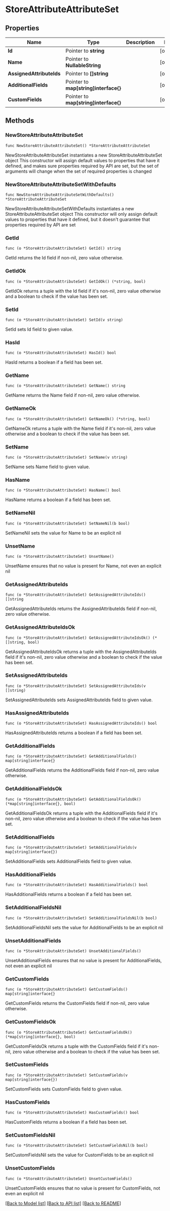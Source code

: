 # StoreAttributeAttributeSet

## Properties

Name | Type | Description | Notes
------------ | ------------- | ------------- | -------------
**Id** | Pointer to **string** |  | [optional] 
**Name** | Pointer to **NullableString** |  | [optional] 
**AssignedAttributeIds** | Pointer to **[]string** |  | [optional] 
**AdditionalFields** | Pointer to **map[string]interface{}** |  | [optional] 
**CustomFields** | Pointer to **map[string]interface{}** |  | [optional] 

## Methods

### NewStoreAttributeAttributeSet

`func NewStoreAttributeAttributeSet() *StoreAttributeAttributeSet`

NewStoreAttributeAttributeSet instantiates a new StoreAttributeAttributeSet object
This constructor will assign default values to properties that have it defined,
and makes sure properties required by API are set, but the set of arguments
will change when the set of required properties is changed

### NewStoreAttributeAttributeSetWithDefaults

`func NewStoreAttributeAttributeSetWithDefaults() *StoreAttributeAttributeSet`

NewStoreAttributeAttributeSetWithDefaults instantiates a new StoreAttributeAttributeSet object
This constructor will only assign default values to properties that have it defined,
but it doesn't guarantee that properties required by API are set

### GetId

`func (o *StoreAttributeAttributeSet) GetId() string`

GetId returns the Id field if non-nil, zero value otherwise.

### GetIdOk

`func (o *StoreAttributeAttributeSet) GetIdOk() (*string, bool)`

GetIdOk returns a tuple with the Id field if it's non-nil, zero value otherwise
and a boolean to check if the value has been set.

### SetId

`func (o *StoreAttributeAttributeSet) SetId(v string)`

SetId sets Id field to given value.

### HasId

`func (o *StoreAttributeAttributeSet) HasId() bool`

HasId returns a boolean if a field has been set.

### GetName

`func (o *StoreAttributeAttributeSet) GetName() string`

GetName returns the Name field if non-nil, zero value otherwise.

### GetNameOk

`func (o *StoreAttributeAttributeSet) GetNameOk() (*string, bool)`

GetNameOk returns a tuple with the Name field if it's non-nil, zero value otherwise
and a boolean to check if the value has been set.

### SetName

`func (o *StoreAttributeAttributeSet) SetName(v string)`

SetName sets Name field to given value.

### HasName

`func (o *StoreAttributeAttributeSet) HasName() bool`

HasName returns a boolean if a field has been set.

### SetNameNil

`func (o *StoreAttributeAttributeSet) SetNameNil(b bool)`

 SetNameNil sets the value for Name to be an explicit nil

### UnsetName
`func (o *StoreAttributeAttributeSet) UnsetName()`

UnsetName ensures that no value is present for Name, not even an explicit nil
### GetAssignedAttributeIds

`func (o *StoreAttributeAttributeSet) GetAssignedAttributeIds() []string`

GetAssignedAttributeIds returns the AssignedAttributeIds field if non-nil, zero value otherwise.

### GetAssignedAttributeIdsOk

`func (o *StoreAttributeAttributeSet) GetAssignedAttributeIdsOk() (*[]string, bool)`

GetAssignedAttributeIdsOk returns a tuple with the AssignedAttributeIds field if it's non-nil, zero value otherwise
and a boolean to check if the value has been set.

### SetAssignedAttributeIds

`func (o *StoreAttributeAttributeSet) SetAssignedAttributeIds(v []string)`

SetAssignedAttributeIds sets AssignedAttributeIds field to given value.

### HasAssignedAttributeIds

`func (o *StoreAttributeAttributeSet) HasAssignedAttributeIds() bool`

HasAssignedAttributeIds returns a boolean if a field has been set.

### GetAdditionalFields

`func (o *StoreAttributeAttributeSet) GetAdditionalFields() map[string]interface{}`

GetAdditionalFields returns the AdditionalFields field if non-nil, zero value otherwise.

### GetAdditionalFieldsOk

`func (o *StoreAttributeAttributeSet) GetAdditionalFieldsOk() (*map[string]interface{}, bool)`

GetAdditionalFieldsOk returns a tuple with the AdditionalFields field if it's non-nil, zero value otherwise
and a boolean to check if the value has been set.

### SetAdditionalFields

`func (o *StoreAttributeAttributeSet) SetAdditionalFields(v map[string]interface{})`

SetAdditionalFields sets AdditionalFields field to given value.

### HasAdditionalFields

`func (o *StoreAttributeAttributeSet) HasAdditionalFields() bool`

HasAdditionalFields returns a boolean if a field has been set.

### SetAdditionalFieldsNil

`func (o *StoreAttributeAttributeSet) SetAdditionalFieldsNil(b bool)`

 SetAdditionalFieldsNil sets the value for AdditionalFields to be an explicit nil

### UnsetAdditionalFields
`func (o *StoreAttributeAttributeSet) UnsetAdditionalFields()`

UnsetAdditionalFields ensures that no value is present for AdditionalFields, not even an explicit nil
### GetCustomFields

`func (o *StoreAttributeAttributeSet) GetCustomFields() map[string]interface{}`

GetCustomFields returns the CustomFields field if non-nil, zero value otherwise.

### GetCustomFieldsOk

`func (o *StoreAttributeAttributeSet) GetCustomFieldsOk() (*map[string]interface{}, bool)`

GetCustomFieldsOk returns a tuple with the CustomFields field if it's non-nil, zero value otherwise
and a boolean to check if the value has been set.

### SetCustomFields

`func (o *StoreAttributeAttributeSet) SetCustomFields(v map[string]interface{})`

SetCustomFields sets CustomFields field to given value.

### HasCustomFields

`func (o *StoreAttributeAttributeSet) HasCustomFields() bool`

HasCustomFields returns a boolean if a field has been set.

### SetCustomFieldsNil

`func (o *StoreAttributeAttributeSet) SetCustomFieldsNil(b bool)`

 SetCustomFieldsNil sets the value for CustomFields to be an explicit nil

### UnsetCustomFields
`func (o *StoreAttributeAttributeSet) UnsetCustomFields()`

UnsetCustomFields ensures that no value is present for CustomFields, not even an explicit nil

[[Back to Model list]](../README.md#documentation-for-models) [[Back to API list]](../README.md#documentation-for-api-endpoints) [[Back to README]](../README.md)



